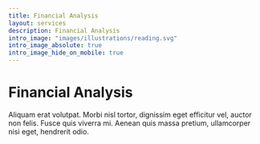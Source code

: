 ```yaml
---
title: Financial Analysis
layout: services
description: Financial Analysis
intro_image: "images/illustrations/reading.svg"
intro_image_absolute: true
intro_image_hide_on_mobile: true
---
```


# Financial Analysis

Aliquam erat volutpat. Morbi nisl tortor, dignissim eget efficitur vel, auctor non felis. Fusce quis viverra mi. Aenean quis massa pretium, ullamcorper nisi eget, hendrerit odio.
